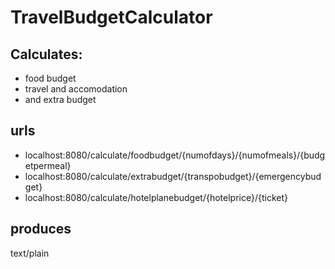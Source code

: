# TravelBudgetCalculator
## Calculates:
* food budget
* travel and accomodation
* and extra budget

## urls
* localhost:8080/calculate/foodbudget/{numofdays}/{numofmeals}/{budgetpermeal}
* localhost:8080/calculate/extrabudget/{transpobudget}/{emergencybudget}
* localhost:8080/calculate/hotelplanebudget/{hotelprice}/{ticket}

## produces
text/plain
